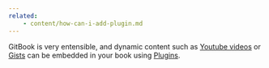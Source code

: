 ```yaml
---
related:
    - content/how-can-i-add-plugin.md
---
```


GitBook is very entensible, and dynamic content such as [Youtube videos](https://plugins.gitbook.com/plugin/youtube) or [Gists](https://plugins.gitbook.com/plugin/gist) can be embedded in your book using [Plugins](https://plugins.gitbook.com).
